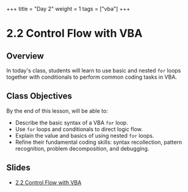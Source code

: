 +++
title = "Day 2"
weight = 1
tags = ["vba"] 
+++

# 2.2 Control Flow with VBA

## Overview

In today's class, students will learn to use basic and nested `for` loops together with conditionals to perform common coding tasks in VBA.

## Class Objectives

By the end of this lesson, will be able to:

* Describe the basic syntax of a VBA `for` loop.
* Use `for` loops and conditionals to direct logic flow.
* Explain the value and basics of using nested `for` loops.
* Refine their fundamental coding skills: syntax recollection, pattern recognition, problem decomposition, and debugging.


## Slides
* [2.2 Control Flow with VBA](https://docs.google.com/presentation/d/1HpP3Hb3HnYJ4nldADC1SU2hbLGlgtiWsJa6iSP1NY-Q/edit#slide=id.g473a132ac1_0_7)